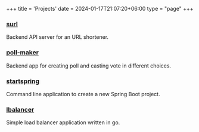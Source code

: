 +++
title = 'Projects'
date = 2024-01-17T21:07:20+06:00
type = "page"
+++

### [surl](https://github.com/nhAnik/surl)
Backend API server for an URL shortener.

### [poll-maker](https://github.com/nhAnik/poll-maker)
Backend app for creating poll and casting vote in different choices.

### [startspring](https://github.com/nhAnik/startspring)
Command line application to create a new Spring Boot project.

### [lbalancer](https://github.com/nhAnik/lbalancer)
Simple load balancer application written in go.
